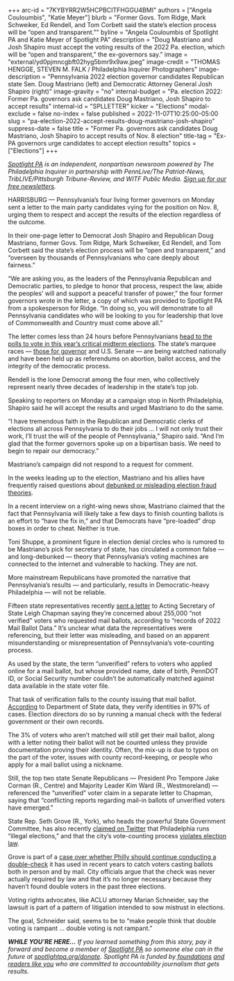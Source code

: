 +++
arc-id = "7KYBYRR2W5HCPBCITFHGGU4BMI"
authors = ["Angela Couloumbis", "Katie Meyer"]
blurb = "Former Govs. Tom Ridge, Mark Schweiker, Ed Rendell, and Tom Corbett said the state’s election process will be “open and transparent.”"
byline = "Angela Couloumbis of Spotlight PA and Katie Meyer of Spotlight PA"
description = "Doug Mastriano and Josh Shapiro must accept the voting results of the 2022 Pa. election, which will be “open and transparent,” the ex-governors say."
image = "external/yd0pjmncgbft02hyg5bmr9x9aw.jpeg"
image-credit = "THOMAS HENGGE, STEVEN M. FALK / Philadelphia Inquirer Photographers"
image-description = "Pennsylvania 2022 election governor candidates Republican state Sen. Doug Mastriano (left) and Democratic Attorney General Josh Shapiro (right)"
image-gravity = "no"
internal-budget = "Pa. election 2022: Former Pa. governors ask candidates Doug Mastriano, Josh Shapiro to accept results"
internal-id = "SPLLETTER"
kicker = "Elections"
modal-exclude = false
no-index = false
published = 2022-11-07T10:25:00-05:00
slug = "pa-election-2022-accept-results-doug-mastriano-josh-shapiro"
suppress-date = false
title = "Former Pa. governors ask candidates Doug Mastriano, Josh Shapiro to accept results of Nov. 8 election"
title-tag = "Ex-PA governors urge candidates to accept election results"
topics = ["Elections"]
+++

<a href="https://www.spotlightpa.org/"><i>Spotlight PA</i></a><i> is an independent, nonpartisan newsroom powered by The Philadelphia Inquirer in partnership with PennLive/The Patriot-News, TribLIVE/Pittsburgh Tribune-Review, and WITF Public Media. </i><a href="https://www.spotlightpa.org/newsletters"><i>Sign up for our free newsletters</i></a><i>.</i>

HARRISBURG — Pennsylvania’s four living former governors on Monday sent a letter to the main party candidates vying for the position on Nov. 8, urging them to respect and accept the results of the election regardless of the outcome.

In their one-page letter to Democrat Josh Shapiro and Republican Doug Mastriano, former Govs. Tom Ridge, Mark Schweiker, Ed Rendell, and Tom Corbett said the state’s election process will be “open and transparent,” and “overseen by thousands of Pennsylvanians who care deeply about fairness.”

“We are asking you, as the leaders of the Pennsylvania Republican and Democratic parties, to pledge to honor that process, respect the law, abide the peoples’ will and support a peaceful transfer of power,” the four former governors wrote in the letter, a copy of which was provided to Spotlight PA from a spokesperson for Ridge. “In doing so, you will demonstrate to all Pennsylvania candidates who will be looking to you for leadership that love of Commonwealth and Country must come above all.”

<script src="https://www.spotlightpa.org/embed.js" async></script><div data-spl-embed-version="1" data-spl-src="https://www.spotlightpa.org/embeds/newsletter/"></div>

The letter comes less than 24 hours before Pennsylvanians <a href="https://www.spotlightpa.org/elections/">head to the polls to vote in this year’s critical midterm elections</a>. The state’s marquee races — <a href="https://www.spotlightpa.org/news/2022/09/pa-election-2022-mastriano-shapiro-governor-race-complete-guide/">those for governor</a> and U.S. Senate — are being watched nationally and have been held up as referendums on abortion, ballot access, and the integrity of the democratic process.

Rendell is the lone Democrat among the four men, who collectively represent nearly three decades of leadership in the state’s top job.

Speaking to reporters on Monday at a campaign stop in North Philadelphia, Shapiro said he will accept the results and urged Mastriano to do the same.

“I have tremendous faith in the Republican and Democratic clerks of elections all across Pennsylvania to do their jobs … I will not only trust their work, I’ll trust the will of the people of Pennsylvania,” Shapiro said. “And I’m glad that the former governors spoke up on a bipartisan basis. We need to begin to repair our democracy.”

Mastriano’s campaign did not respond to a request for comment.

In the weeks leading up to the election, Mastriano and his allies have frequently raised questions about <a href="https://www.spotlightpa.org/news/2022/11/2022-pa-election-misinformation-unverified-ballots-drop-boxes-vote-delays/">debunked or misleading election fraud theories</a>.

In a recent interview on a right-wing news show, Mastriano claimed that the fact that Pennsylvania will likely take a few days to finish counting ballots is an effort to “have the fix in,” and that Democrats have “pre-loaded” drop boxes in order to cheat. Neither is true.

Toni Shuppe, a prominent figure in election denial circles who is rumored to be Mastriano’s pick for secretary of state, has circulated a common false — and long-debunked — theory that Pennsylvania’s voting machines are connected to the internet and vulnerable to hacking. They are not.

More mainstream Republicans have promoted the narrative that Pennsylvania’s results — and particularly, results in Democratic-heavy Philadelphia — will not be reliable.

Fifteen state representatives recently <a href="https://www.pahousegop.com/Display/SiteFiles/1/OtherDocuments/2022/10-25-22%20Ryan%20Keefer%20letter%20mail-in%20ballots.pdf">sent a letter</a> to Acting Secretary of State Leigh Chapman saying they’re concerned about 255,000 “not verified” voters who requested mail ballots, according to “records of 2022 Mail Ballot Data.” It’s unclear what data the representatives were referencing, but their letter was misleading, and based on an apparent misunderstanding or misrepresentation of Pennsylvania’s vote-counting process.

As used by the state, the term “unverified” refers to voters who applied online for a mail ballot, but whose provided name, date of birth, PennDOT ID, or Social Security number couldn’t be automatically matched against data available in the state voter file.

That task of verification falls to the county issuing that mail ballot. <a href="https://www.dos.pa.gov/about-us/Documents/statements/2022-10-27-Statement-UnverifiedMailBallot.pdf">According</a> to Department of State data, they verify identities in 97% of cases. Election directors do so by running a manual check with the federal government or their own records.

The 3% of voters who aren’t matched will still get their mail ballot, along with a letter noting their ballot will not be counted unless they provide documentation proving their identity. Often, the mix-up is due to typos on the part of the voter, issues with county record-keeping, or people who apply for a mail ballot using a nickname.

Still, the top two state Senate Republicans — President Pro Tempore Jake Corman (R., Centre) and Majority Leader Kim Ward (R., Westmoreland) — referenced the “unverified” voter claim in a separate letter to Chapman, saying that “conflicting reports regarding mail-in ballots of unverified voters have emerged.”

<script src="https://www.spotlightpa.org/embed.js" async></script><div data-spl-embed-version="1" data-spl-src="https://www.spotlightpa.org/embeds/donate/"></div>

State Rep. Seth Grove (R., York), who heads the powerful State Government Committee, has also recently <a href="https://twitter.com/RepGrove/status/1585362871097372675">claimed on Twitter</a> that Philadelphia runs “illegal elections,” and that the city’s vote-counting process <a href="https://twitter.com/RepGrove/status/1587787021384392705">violates election law</a>.

Grove is part of a <a href="https://www.spotlightpa.org/news/2022/11/pa-election-2022-philadelphia-double-voting-lawsuit/" target="_blank">case over whether Philly should continue conducting a double-check</a> it has used in recent years to catch voters casting ballots both in person and by mail. City officials argue that the check was never actually required by law and that it’s no longer necessary because they haven’t found double voters in the past three elections.

Voting rights advocates, like ACLU attorney Marian Schneider, say the lawsuit is part of a pattern of litigation intended to sow mistrust in elections.

The goal, Schneider said, seems to be to “make people think that double voting is rampant … double voting is not rampant.”

<i><b>WHILE YOU’RE HERE...</b></i><i> If you learned something from this story, pay it forward and become a member of </i><a href="https://www.spotlightpa.org/"><i>Spotlight PA</i></a><i> so someone else can in the future at </i><a href="https://www.spotlightpa.org/donate"><i>spotlightpa.org/donate</i></a><i>. Spotlight PA is funded by</i><a href="https://www.spotlightpa.org/support"><i> foundations</i></a><i> </i><a href="https://www.spotlightpa.org/support"><i>and readers like you</i></a><i> who are committed to accountability journalism that gets results.</i>
